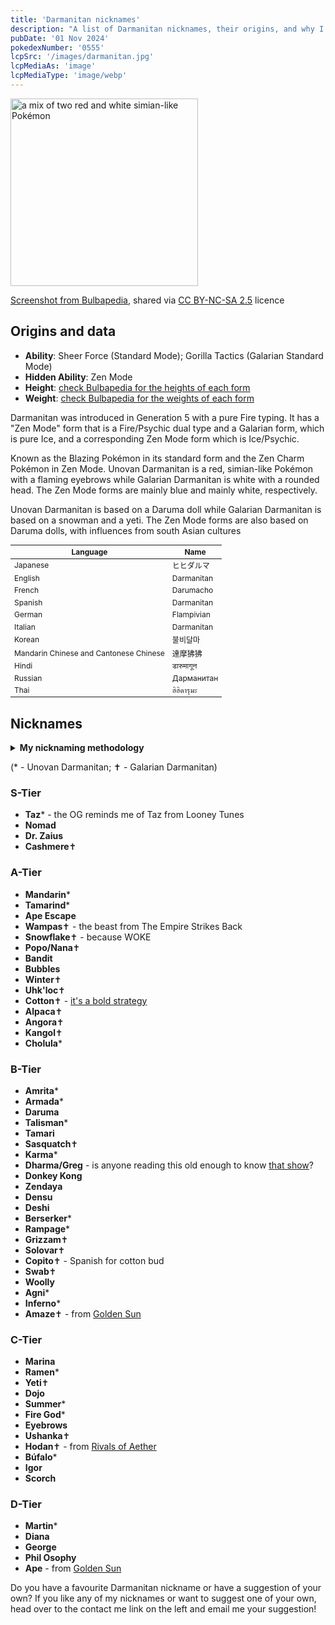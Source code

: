 ```yaml
---
title: 'Darmanitan nicknames'
description: "A list of Darmanitan nicknames, their origins, and why I think they're cool."
pubDate: '01 Nov 2024'
pokedexNumber: '0555'
lcpSrc: '/images/darmanitan.jpg'
lcpMediaAs: 'image'
lcpMediaType: 'image/webp'
---
```

<div class="img-center">
	<picture>
		<source srcset="/images/darmanitan.webp" type="image/webp">
		<img src="/images/darmanitan.jpg" width="300px" alt="a mix of two red and white simian-like Pokémon">
		<p><a href="https://bulbapedia.bulbagarden.net/wiki/Darmanitan_(Pok%C3%A9mon)">Screenshot from Bulbapedia</a>, shared via <a href="https://creativecommons.org/licenses/by-nc-sa/2.5/">CC BY-NC-SA 2.5</a> licence</p>
	</picture>
</div>

## Origins and data
<div class="room-box">
	<div class="room-box-left">
		<ul>
			<li><strong>Ability</strong>: Sheer Force (Standard Mode); Gorilla Tactics (Galarian Standard Mode)</li>
			<li><strong>Hidden Ability</strong>: Zen Mode</li>
			<li><strong>Height</strong>: <a href="https://bulbapedia.bulbagarden.net/wiki/Darmanitan_(Pok%C3%A9mon)">check Bulbapedia for the heights of each form</a></li>
			<li><strong>Weight</strong>: <a href="https://bulbapedia.bulbagarden.net/wiki/Darmanitan_(Pok%C3%A9mon)">check Bulbapedia for the weights of each form</a></li>
		</ul>
		<p>Darmanitan was introduced in Generation 5 with a pure Fire typing. It has a "Zen Mode" form that is a Fire/Psychic dual type and a Galarian form, which is pure Ice, and a corresponding Zen Mode form which is Ice/Psychic.</p>
		<p>Known as the Blazing Pokémon in its standard form and the Zen Charm Pokémon in Zen Mode. Unovan Darmanitan is a red, simian-like Pokémon with a flaming eyebrows while Galarian Darmanitan is white with a rounded head. The Zen Mode forms are mainly blue and mainly white, respectively.</p>
		<p>Unovan Darmanitan is based on a Daruma doll while Galarian Darmanitan is based on a snowman and a yeti. The Zen Mode forms are also based on Daruma dolls, with influences from south Asian cultures</p>
	</div>
	<div class="room-box-right">
		<table class="room-table" style="font-size:12px">
			<thead>
				<tr>
					<th>Language</th>
					<th>Name</th>
				</tr>
			</thead>
			<tbody>
				<tr>
					<td>Japanese</td>
					<td><span lang="ja">ヒヒダルマ</span></td>
				</tr>
				<tr>
					<td>English</td>
					<td>Darmanitan</td>
				</tr>
				<tr>
					<td>French</td>
					<td>Darumacho</td>
				</tr>
				<tr>
					<td>Spanish</td>
					<td>Darmanitan</td>
				</tr>
				<tr>
					<td>German</td>
					<td>Flampivian</td>
				</tr>
				<tr>
					<td>Italian</td>
					<td>Darmanitan</td>
				</tr>
				<tr>
					<td>Korean</td>
					<td><span lang="ko">불비달마</span></td>
				</tr>
				<tr>
					<td>Mandarin Chinese and Cantonese Chinese</td>
					<td><span lang="zh">達摩狒狒</span></td>
				</tr>
				<tr>
					<td>Hindi</td>
					<td><span lang="hi">डारुमागून</span></td>
				</tr>
				<tr>
					<td>Russian</td>
					<td><span lang="ru">Дарманитан</span></td>
				</tr>
				<tr>
					<td>Thai</td>
					<td><span lang="th">ฮิฮิดารุมะ</span></td>
				</tr>
			</tbody>
		</table>
	</div>
</div>

## Nicknames
<section class="deets">
	<details>
	<summary><strong>My nicknaming methodology</strong></summary>
	<ul>
		<li>I rank nicknames by lettered tiers: S, A, B, C, and D. S is the best and D is the worst.</li>
		<li>I'll usually list my inspiration for a nickname so you know where they came from.</li>
	</ul>
	</details>
</section>

(\* - Unovan Darmanitan; ✝ - Galarian Darmanitan)

### S-Tier

* **Taz**\* - the OG reminds me of Taz from Looney Tunes
* **Nomad**
* **Dr. Zaius**
* **Cashmere**✝

### A-Tier

* **Mandarin**\*
* **Tamarind**\*
* **Ape Escape**
* **Wampas**✝ - the beast from The Empire Strikes Back
* **Snowflake**✝ - because WOKE
* **Popo/Nana**✝
* **Bandit**
* **Bubbles**
* **Winter**✝
* **Uhk'loc**✝
* **Cotton**✝ - [it's a bold strategy](https://www.youtube.com/watch?v=4Ru8DMW-grY)
* **Alpaca**✝
* **Angora**✝
* **Kangol**✝
* **Cholula**\*

### B-Tier

* **Amrita**\*
* **Armada**\*
* **Daruma**
* **Talisman**\*
* **Tamari**
* **Sasquatch**✝
* **Karma**\*
* **Dharma/Greg** - is anyone reading this old enough to know [that show](https://en.wikipedia.org/wiki/Dharma_%26_Greg)?
* **Donkey Kong**
* **Zendaya**
* **Densu**
* **Deshi**
* **Berserker**\*
* **Rampage**\*
* **Grizzam**✝
* **Solovar**✝
* **Copito**✝ - Spanish for cotton bud
* **Swab**✝
* **Woolly**
* **Agni**\*
* **Inferno**\*
* **Amaze**✝ - from [Golden Sun](/nicknames/themes/golden-sun/)

### C-Tier

* **Marina**
* **Ramen**\*
* **Yeti**✝
* **Dojo**
* **Summer**\*
* **Fire God**\*
* **Eyebrows**
* **Ushanka**✝
* **Hodan**✝ - from [Rivals of Aether](/nicknames/themes/rivals-of-aether/)
* **Búfalo**\*
* **Igor**
* **Scorch**

### D-Tier

* **Martin**\*
* **Diana**
* **George**
* **Phil Osophy**
* **Ape** - from [Golden Sun](/nicknames/themes/golden-sun/)

Do you have a favourite Darmanitan nickname or have a suggestion of your own? If you like any of my nicknames or want to suggest one of your own, head over to the contact me link on the left and email me your suggestion!